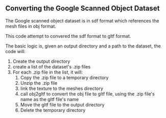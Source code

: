 ## Converting the Google Scanned Object Dataset

The Google scanned object dataset is in sdf format which references the mesh files in obj format.

This code attempt to convered the sdf format to gltf format.

The basic logic is, given an output directory and a path to the dataset, the code will:
1. Create the output directory
2. create a list of the dataset's .zip files
3. For each .zip file in the list, it will:
    1. Copy the .zip file to a temporary directory
    2. Unzip the .zip file
    3. link the texture to the meshes directory
    4. call obj2gltf to convert the obj file to gltf file, using the .zip file's name as the gltf file's name
    5. Move the gltf file to the output directory
    6. Delete the temporary directory


